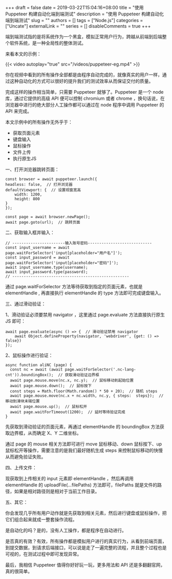 +++
draft = false
date = 2019-03-22T15:04:16+08:00
title = "使用 Puppeteer 构建自动化端到端测试"
description = "使用 Puppeteer 构建自动化端到端测试"
slug = ""
authors = []
tags = ["Node.js"]
categories = ["Uncate"]
externalLink = ""
series = []
disableComments = true
+++

端到端测试指的是将系统作为一个黑盒，模拟正常用户行为，跨越从前端到后端整个软件系统，是一种全局性的整体测试。

来看本文的示例：

{{< video autoplay="true" src="/videos/puppeteer-eg.mp4" >}}


你在视频中看到的所有操作全部都是由程序自动完成的，就像真实的用户一样，通过这种自动化的方式可以很好的提升我们的测试效率从而保证交付的质量。

完成这样的操作相当简单，只需要 Puppeteer 就够了。Puppeteer 是一个 node 库，通过它提供的高级 API 便可以控制 chromium 或者 chrome ，换句话说，在浏览器中进行的绝大部分人工操作都可以通过在 node 程序中调用 Puppeteer 的 API 来完成。



本文示例中的所有操作无外乎于：

- 获取页面元素
- 键盘输入
- 鼠标操作
- 文件上传
- 执行原生JS


一、打开浏览器跳转页面：

```
const browser = await puppeteer.launch({
headless: false,  // 打开浏览器
defaultViewport: {  // 设置视窗宽高
    width: 1200,
    height: 800
}
});

const page = await browser.newPage();
await page.goto(url);  // 跳转页面
```


二、获取输入框并输入：

```
// -----------------------输入账号密码----------------------------
const input_username = await page.waitForSelector('input[placeholder="用户名"]');
const input_password = await page.waitForSelector('input[placeholder="密码"]');
await input_username.type(username);
await input_password.type(password);
// ---------------------------------------------------
```

通过 page.waitForSelector 方法等待获取到指定的页面元素，也就是 elementHandle , 再直接执行 elementHandle 的 type 方法即可完成键盘输入。


三、通过滑动验证：

1、滑动验证必须要禁用 navigator ，这里通过 page.evaluate 方法直接执行原生JS 即可：

```
await page.evaluate(async () => {  // 滑动验证禁用 navigator
    await Object.defineProperty(navigator, 'webdriver', {get: () => false})
});
```

2、鼠标操作进行验证：

```
async function aliNC (page) {
  const nc = await (await page.waitForSelector('.nc-lang-cnt')).boundingBox();  // 获取滑动验证边界框
  await page.mouse.move(nc.x, nc.y);  // 鼠标移动到起始位置
  await page.mouse.down();  // 鼠标按下
  const steps = Math.floor(Math.random() * 50 + 20);  // 随机 steps
  await page.mouse.move(nc.x + nc.width, nc.y, { steps:  steps});  // 移动到滑块末端位置
  await page.mouse.up();  // 鼠标松开
  await page.waitForTimeout(1200);  // 延时等待验证完成
}
```

先获取到滑动验证的页面元素，再通过 elementHandle 的 boundingBox 方法获取边界框，从而确定 X、Y 二维坐标。

通过 page 的 mouse 相关方法即可进行 move 鼠标移动、down 鼠标按下、up 鼠标松开等操作，需要注意的是我们最好随机生成 steps 来控制鼠标移动的快慢从而避免验证失败。


四、上传文件：

现获取到上传相关的 input 元素即 elementHandle ，然后再调用 elementHandle 的 uploadFile(...filePaths) 方法即可，filePaths 就是文件的路径，如果是相对路径则是相对于当前工作目录。


五、其它：

你会发现几乎所有用户动作就是先获取到相关元素，然后进行键盘或鼠标操作，把它们组合起来就成一整套操作流程。

是自动化的吗？是的，没有人工操作，都是程序在自动进行。

是否真的有效？有效，所有操作都是模拟用户进行的真实行为，从看到前端页面，到提交数据，到请求后端接口，可以说是走了一遍完整的流程，并且整个过程也是可视的，在测试过程中即可发现异常。


最后，我相信 Puppeteer 值得你好好玩一玩，更多用法和 API 还是多翻翻官网，真的很简单。
